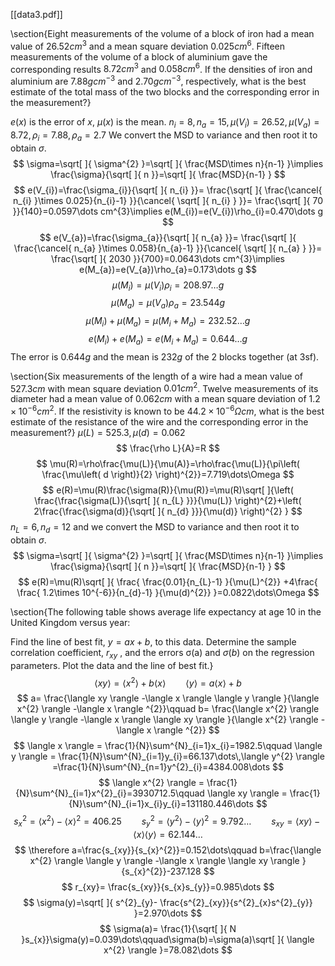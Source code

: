 [[data3.pdf]]

\section{Eight measurements of the volume of a block of iron had a mean value of $26.52cm^{3}$ and a mean square deviation $0.025cm^{6}$. Fifteen measurements of the volume of a block of aluminium gave the corresponding results $8.72cm^{3}$ and $0.058cm^{6}$. If the densities of iron and aluminium are $7.88gcm^{-3}$ and $2.70gcm^{-3}$, respectively, what is the best estimate of the total mass of the two blocks and the corresponding error in the measurement?}

$e(x)$ is the error of $x$, $\mu(x)$ is the mean.
$n_{i}=8,n_{a}=15,\mu(V_{i})=26.52,\mu(V_{a})=8.72,\rho_{i}=7.88,\rho_{a}=2.7$
We convert the MSD to variance and then root it to obtain $\sigma$.
$$
\sigma=\sqrt[  ]{ \sigma^{2} }=\sqrt[  ]{ \frac{MSD\times n}{n-1} }\implies \frac{\sigma}{\sqrt[  ]{ n }}=\sqrt[  ]{ \frac{MSD}{n-1} }
$$
$$
e(V_{i})=\frac{\sigma_{i}}{\sqrt[  ]{ n_{i} }}= \frac{\sqrt[  ]{ \frac{\cancel{ n_{i} }\times 0.025}{n_{i}-1} }}{\cancel{ \sqrt[  ]{ n_{i} } }}= \frac{\sqrt[  ]{ 70 }}{140}=0.0597\dots cm^{3}\implies e(M_{i})=e(V_{i})\rho_{i}=0.470\dots g
$$
$$
e(V_{a})=\frac{\sigma_{a}}{\sqrt[  ]{ n_{a} }}= \frac{\sqrt[  ]{ \frac{\cancel{ n_{a} }\times 0.058}{n_{a}-1} }}{\cancel{ \sqrt[  ]{ n_{a} } }}= \frac{\sqrt[  ]{ 2030 }}{700}=0.0643\dots cm^{3}\implies e(M_{a})=e(V_{a})\rho_{a}=0.173\dots g
$$
$$
\mu(M_{i})=\mu(V_{i})\rho_{i}=208.97\dots g
$$
$$
\mu(M_{a})=\mu(V_{a})\rho_{a}=23.544 g
$$
$$
\mu(M_{i})+\mu(M_{a})=\mu(M_{i}+M_{a})=232.52\dots g
$$$$
e(M_{i})+e(M_{a})=e(M_{i}+M_{a})=0.644\dots g
$$
The error is $0.644g$ and the mean is $232g$ of the 2 blocks together (at 3sf).

\section{Six measurements of the length of a wire had a mean value of $527.3cm$ with mean square deviation $0.01cm^{2}$. Twelve measurements of its diameter had a mean value of $0.062cm$ with a mean square deviation of $1.2 \times 10^{-6}cm^{2}$. If the resistivity is known to be $44.2 \times 10^{-6}\Omega cm$, what is the best estimate of the resistance of the wire and the corresponding error in the measurement?}
$\mu(L)=525.3,\mu(d)=0.062$
$$
\frac{\rho L}{A}=R
$$
$$
\mu(R)=\rho\frac{\mu(L)}{\mu(A)}=\rho\frac{\mu(L)}{\pi\left( \frac{\mu\left( d \right)}{2} \right)^{2}}=7.719\dots\Omega
$$
$$
e(R)=\mu(R)\frac{\sigma(R)}{\mu(R)}=\mu(R)\sqrt[  ]{\left( \frac{\frac{\sigma(L)}{\sqrt[  ]{ n_{L} }}}{\mu(L)} \right)^{2}+\left( 2\frac{\frac{\sigma(d)}{\sqrt[  ]{ n_{d} }}}{\mu(d)} \right)^{2}  }
$$
$n_{L}=6,n_{d}=12$ and we convert the MSD to variance and then root it to obtain $\sigma$.
$$
\sigma=\sqrt[  ]{ \sigma^{2} }=\sqrt[  ]{ \frac{MSD\times n}{n-1} }\implies \frac{\sigma}{\sqrt[  ]{ n }}=\sqrt[  ]{ \frac{MSD}{n-1} }
$$
$$
e(R)=\mu(R)\sqrt[  ]{ \frac{ \frac{0.01}{n_{L}-1} }{\mu(L)^{2}} +4\frac{ \frac{ 1.2\times 10^{-6}}{n_{d}-1} }{\mu(d)^{2}} }=0.0822\dots\Omega
$$

\section{The following table shows average life expectancy at age 10 in the United Kingdom versus year:

Find the line of best fit, $y = ax + b$, to this data. Determine the sample correlation coefficient, $r_{xy}$ , and the errors σ(a) and $\sigma(b)$ on the regression parameters. Plot the data and the line of best fit.}
$$
\langle xy \rangle =\langle x^{2} \rangle +b\langle x \rangle\qquad \langle y \rangle=a\langle x \rangle +b 
$$
$$
a= \frac{\langle xy \rangle -\langle x \rangle \langle y \rangle }{\langle x^{2} \rangle -\langle x \rangle ^{2}}\qquad b= \frac{\langle x^{2} \rangle \langle y \rangle -\langle x \rangle \langle xy \rangle }{\langle x^{2} \rangle -\langle x \rangle ^{2}}
$$
$$
\langle x \rangle = \frac{1}{N}\sum^{N}_{i=1}x_{i}=1982.5\qquad \langle y \rangle = \frac{1}{N}\sum^{N}_{i=1}y_{i}=66.137\dots\,\langle y^{2} \rangle =\frac{1}{N}\sum^{N}_{n=1}y^{2}_{i}=4384.008\dots
$$
$$
\langle x^{2} \rangle = \frac{1}{N}\sum^{N}_{i=1}x^{2}_{i}=3930712.5\qquad \langle xy \rangle = \frac{1}{N}\sum^{N}_{i=1}x_{i}y_{i}=131180.446\dots
$$
$$
s^{2}_{x}=\langle x^{2} \rangle -\langle x \rangle ^{2}=406.25\qquad s^{2}_{y}=\langle y^{2} \rangle -\langle y \rangle ^{2}=9.792\dots\qquad s_{xy}=\langle xy \rangle -\langle x \rangle \langle y \rangle =62.144\dots
$$
$$
\therefore a=\frac{s_{xy}}{s_{x}^{2}}=0.152\dots\qquad b=\frac{\langle x^{2} \rangle \langle y \rangle -\langle x \rangle \langle xy \rangle }{s_{x}^{2}}-237.128
$$
$$
r_{xy}= \frac{s_{xy}}{s_{x}s_{y}}=0.985\dots
$$
$$
\sigma(y)=\sqrt[  ]{ s^{2}_{y}- \frac{s^{2}_{xy}}{s^{2}_{x}s^{2}_{y}} }=2.970\dots
$$
$$
\sigma(a)= \frac{1}{\sqrt[  ]{ N }s_{x}}\sigma(y)=0.039\dots\qquad\sigma(b)=\sigma(a)\sqrt[  ]{ \langle x^{2} \rangle  }=78.082\dots
$$
